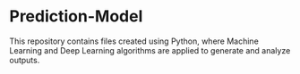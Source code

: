 # Prediction-Model
This repository contains files created using Python, where Machine Learning and Deep Learning algorithms are applied to generate and analyze outputs.
